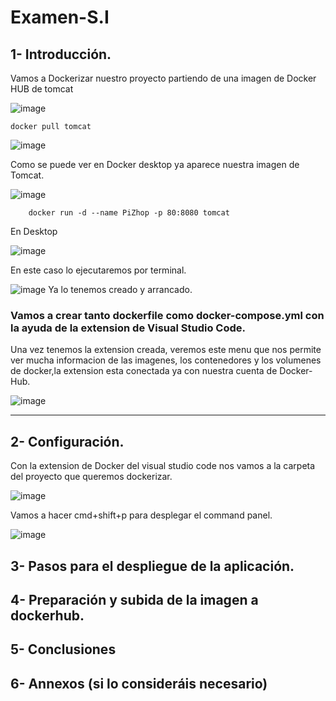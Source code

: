 # Examen-S.I

## 1- Introducción.
Vamos a Dockerizar nuestro proyecto partiendo de una imagen de Docker HUB de tomcat

![image](https://user-images.githubusercontent.com/91556752/172448800-1b420cf5-dda1-4e3a-b7de-829926ef39e4.png)


    docker pull tomcat


![image](https://user-images.githubusercontent.com/91556752/171200982-ee431408-eee3-40d9-a030-637c79fabb87.png)

Como se puede ver en Docker desktop ya aparece nuestra imagen de Tomcat.

![image](https://user-images.githubusercontent.com/91556752/171201239-cfd4008a-eccb-46d1-98ab-0613b05f5fa7.png)



        docker run -d --name PiZhop -p 80:8080 tomcat



En Desktop 

![image](https://user-images.githubusercontent.com/91556752/171203694-00f40240-5d53-4786-adbe-250be3a772f4.png)

En este caso lo ejecutaremos por terminal.

![image](https://user-images.githubusercontent.com/91556752/171204505-bb24d069-8f68-4a1f-aeb7-ca9763dc18b4.png)
Ya lo tenemos creado y arrancado.

  


### Vamos a crear tanto dockerfile como docker-compose.yml con la ayuda de la extension de Visual Studio Code.

Una vez tenemos la extension creada, veremos este menu que nos permite ver mucha informacion de las imagenes, los contenedores y los volumenes de docker,la extension esta conectada ya con nuestra cuenta de Docker-Hub.



![image](https://user-images.githubusercontent.com/91556752/172450756-294b0273-23d7-47da-b9fe-61164223d7ce.png)






------
## 2- Configuración.

Con la extension de Docker del visual studio code nos vamos a la carpeta del proyecto que queremos dockerizar.


![image](https://user-images.githubusercontent.com/91556752/172451323-35165e5d-9518-4cca-9869-8b4771878ac4.png)


Vamos a hacer cmd+shift+p para desplegar el command panel.

![image](https://user-images.githubusercontent.com/91556752/172451785-729ecff2-9e0c-40cd-9647-322ad704db08.png)


## 3- Pasos para el despliegue de la aplicación.
## 4- Preparación y subida de la imagen a dockerhub.
## 5- Conclusiones
## 6- Annexos (si lo consideráis necesario)
